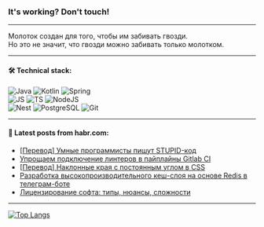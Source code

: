 ### It's working? Don't touch!

---
Молоток создан для того, чтобы им забивать гвозди. <br>
Но это не значит, что гвозди можно забивать только молотком.

---

#### 🛠️ Technical stack:

![Java](https://img.shields.io/badge/Java-informational?logo=Oracle&style=flat&logoColor=white&color=FF4500)
![Kotlin](https://img.shields.io/badge/Kotlin-informational?logo=Kotlin&style=flat&logoColor=white&color=774D97)
![Spring](https://img.shields.io/badge/SpringBoot-informational?logo=SpringBoot&style=flat&logoColor=white&color=6DB33F) <br>
![JS](https://img.shields.io/badge/JS-informational?logo=javaScript&style=flat&logoColor=black&color=F7Df1E)
![TS](https://img.shields.io/badge/TypeScript-informational?logo=typeScript&style=flat&logoColor=black&color=0667A8)
![NodeJS](https://img.shields.io/badge/NodeJS-informational?logo=node.js&style=flat&logoColor=white&color=70A760) <br>
![Nest](https://img.shields.io/badge/NestJS-informational?logo=NestJS&style=flat&logoColor=white&color=E0234E)
![PostgreSQL](https://img.shields.io/badge/PostgreSQL-informational?logo=PostgreSQL&style=flat&logoColor=white&color=DAA520)
![Git](https://img.shields.io/badge/Git-informational?logo=git&style=flat&logoColor=white&color=778899)

___

#### 💬 Latest posts from habr.com:

<!-- BLOG-POST-LIST:START -->
- [[Перевод] Умные программисты пишут STUPID-код](https://habr.com/ru/companies/ruvds/articles/768298/?utm_source=habrahabr&utm_medium=rss&utm_campaign=768298)
- [Упрощаем подключение линтеров в пайплайны Gitlab CI](https://habr.com/ru/companies/tochka/articles/768292/?utm_source=habrahabr&utm_medium=rss&utm_campaign=768292)
- [[Перевод] Наклонные края с постоянным углом в CSS](https://habr.com/ru/articles/768304/?utm_source=habrahabr&utm_medium=rss&utm_campaign=768304)
- [Разработка высокопроизводительного кеш-слоя на основе Redis в телеграм-боте](https://habr.com/ru/companies/otus/articles/768230/?utm_source=habrahabr&utm_medium=rss&utm_campaign=768230)
- [Лицензирование софта: типы, нюансы, сложности](https://habr.com/ru/companies/contentai/articles/767788/?utm_source=habrahabr&utm_medium=rss&utm_campaign=767788)
<!-- BLOG-POST-LIST:END -->

---
[![Top Langs](https://github-readme-stats-git-master-advtsetting-gmailcom.vercel.app/api/top-langs/?username=zloylis&langs_count=10&hide_title=false&title_color=e6edf3&size_weight=0.5&count_weight=0.5&layout=compact&hide_border=true&theme=dracula)](https://github.com/zloylis)

<!-- ![GitHub stats](https://github-readme-stats-git-master-advtsetting-gmailcom.vercel.app/api?username=zloylis&show_icons=true&hide_border=true&theme=dracula&hide_title=true&include_all_commits=true&count_private=true&hide=contribs&hide_rank=true) -->
